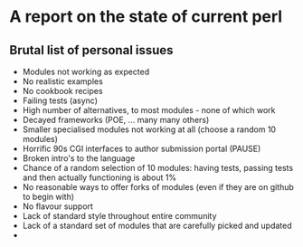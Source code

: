 # A report on the state of current perl

## Brutal list of personal issues
* Modules not working as expected
* No realistic examples
* No cookbook recipes
* Failing tests (async)
* High number of alternatives, to most modules - none of which work 
* Decayed frameworks (POE, ... many many others)
* Smaller specialised modules not working at all (choose a random 10 modules)
* Horrific 90s CGI interfaces to author submission portal (PAUSE)
* Broken intro's to the language 
* Chance of a random selection of 10 modules: having tests, passing tests and then actually functioning is about 1%
* No reasonable ways to offer forks of modules (even if they are on github to begin with)
* No flavour support
* Lack of standard style throughout entire community
* Lack of a standard set of modules that are carefully picked and updated
* 

